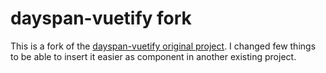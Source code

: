 # dayspan-vuetify fork

This is a fork of the [dayspan-vuetify original project](https://clickermonkey.github.io/dayspan-vuetify/).
I changed few things to be able to insert it easier as component in another existing project.
